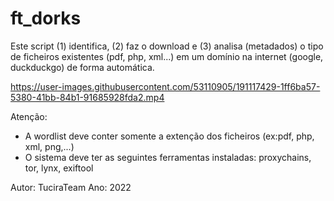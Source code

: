 # ft_dorks

Este script (1) identifica, (2) faz o download e (3) analisa (metadados) o tipo de ficheiros existentes (pdf, php, xml...) em um domínio na internet (google, duckduckgo) de forma automática.

https://user-images.githubusercontent.com/53110905/191117429-1ff6ba57-5380-41bb-84b1-91685928fda2.mp4


Atenção:
- A wordlist deve conter somente a extenção dos ficheiros (ex:pdf, php, xml, png,...)				                   
- O sistema deve ter as seguintes ferramentas instaladas: proxychains, tor, lynx, exiftool

Autor: TuciraTeam Ano: 2022
